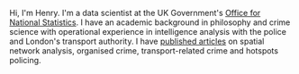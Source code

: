 Hi, I'm Henry. I'm a data scientist at the UK Government's [Office for National Statistics](https://datasciencecampus.ons.gov.uk). I have an academic background in philosophy and crime science with operational experience in intelligence analysis with the police and London's transport authority. I have [published articles](https://orcid.org/0000-0002-4400-1262) on spatial network analysis, organised crime, transport-related crime and hotspots policing.
